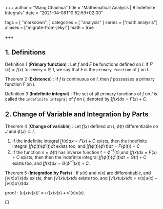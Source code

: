 +++
author = "Wang Chaohua"
title = "Mathematical Analysis | 8 Indefinite Integrals"
date = "2021-04-08T10:52:59+02:00"

tags = [
    "markdown",
]
categories = [
    "analysis"
]
series = ["math analysis"]
aliases = ["migrate-from-jekyl"]
math = true

+++


## 1. Definitions 

Definition 1 (**Primary function**)
: Let $f$ and $F$ be functions defined on $I$. If $F'(x) = f(x)$ for every $x\in I$, we say that $F$ is the `primary function` of $f$ on $I$.

Theorem 2 (**Existence**)
: If $f$ is continuous on $I$, then $f$ possesses a primary function $F$ on $I$.

Definition 3 (**Indefinite integral**)
: The set of all primary functions of $f$ on $I$ is called the `indefinite integral` of $f$ on $I$, denoted by $\int f(x) dx= F(x) + C$.

## 2. Change of Variable and Integration by Parts

Theorem 4 (**Change of variable**)
: Let $f(x)$ defined on $I$, $\phi(t)$ differentiable on $J$ and $\phi(J)\subset I$.

1. If the indefinite integral $\int f(x) dx = F(x) + C$ exists, then the indefinite integral $\int f(\phi(t))\phi'(t) dt$ exists too, and $\int f(\phi(t))\phi'(t) dt = F(\phi(t))+C$
2. If the function $x = \phi(t)$ has inverse function $t=\phi^{-1}(x)$,and $\int f(x) dx = F(x) + C$ exists, then then the indefinite integral $\int f(\phi(t))\phi'(t) dt = G(t) + C$ exists too, and $\int f(x) dx =G(\phi^{-1}(x)) + C$.

Theorem 5 (**Integration by Parts**)
: If $u(x)$ and $v(x)$ are differentiable, and $\int v(x)u'(x) dx$ exists, then $\int v'(x) u(x) dx$ exists too, and $\int v'(x) u(x) dx = v(x)u(x) - \int v(x) u'(x) dx$.

proof
: $[u(x)v(x)]' = u'(x)v(x) + v'(x)u(x)$.

$\Box$
